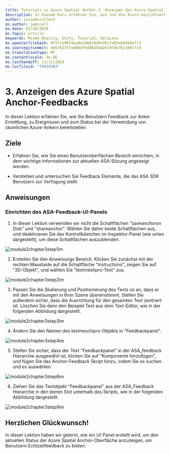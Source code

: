 ```yaml
---
title: Tutorials zu Azure Spatial Anchor-3. Anzeigen des Azure Spatial Anchor-Feedbacks
description: In diesem Kurs erfahren Sie, wie Sie die Azure-Gesichtserkennung in einer Mixed Reality-Anwendung implementieren.
author: jessemcculloch
ms.author: jemccull
ms.date: 02/26/2019
ms.topic: article
keywords: Mixed Reality, Unity, Tutorial, HoloLens
ms.openlocfilehash: 9f57cb9874aade2d6b19d0c061fd83eb04b9ef11
ms.sourcegitcommit: b6b76275fad90df6d9645dd2bc074b7b2168c7c8
ms.translationtype: MT
ms.contentlocale: de-DE
ms.lasthandoff: 11/11/2019
ms.locfileid: "73914383"
---
```

# <a name="3-displaying-azure-spatial-anchor-feedback"></a>3. Anzeigen des Azure Spatial Anchor-Feedbacks

In dieser Lektion erfahren Sie, wie Sie Benutzern Feedback zur Anker Ermittlung, zu Ereignissen und zum Status bei der Verwendung von räumlichen Azure-Ankern bereitstellen.

## <a name="objectives"></a>Ziele

* Erfahren Sie, wie Sie einen Benutzeroberflächen Bereich einrichten, in dem wichtige Informationen zur aktuellen ASA-Sitzung angezeigt werden.

* Verstehen und untersuchen Sie Feedback Elemente, die das ASA SDK Benutzern zur Verfügung stellt.

## <a name="instructions"></a>Anweisungen

### <a name="set-up-asa-feedback-ui-panel"></a>Einrichten des ASA-Feedback-UI-Panels

1. In dieser Lektion verwenden wir nicht die Schaltflächen "saveanchoron Disk" und "shareanchor". Wählen Sie daher beide Schaltflächen aus, und deaktivieren Sie das Kontrollkästchen im Inspektor-Panel (wie unten dargestellt), um diese Schaltflächen auszublenden.
   

![module2chapter3step1im](images/module2chapter3step1im.PNG)

2. Erstellen Sie den Anweisungs Bereich. Klicken Sie zunächst mit der rechten Maustaste auf die Schaltfläche "Instructions", zeigen Sie auf "3D-Objekt", und wählen Sie "textmeshpro-Text" aus.

![module2chapter3step2im](images/module2chapter3step2im.PNG)

3. Passen Sie die Skalierung und Positionierung des Texts so an, dass er mit den Anweisungen in Ihrer Szene übereinstimmt. Stellen Sie außerdem sicher, dass die Ausrichtung für den gesamten Text zentriert ist. Löschen Sie dann den Beispiel Text aus dem Text-Editor, wie in der folgenden Abbildung dargestellt.

![module2chapter3step3im](images/module2chapter3step3im.PNG)

4. Ändern Sie den Namen des textmeschpro-Objekts in "Feedbackpanel".
   

![module2chapter3step4im](images/module2chapter3step4im.PNG)

5. Stellen Sie sicher, dass der Text "Feedbackpanel" in der ASA_feedback Hierarchie ausgewählt ist, klicken Sie auf "Komponente hinzufügen", und fügen Sie das Anchor-Feedback Skript hinzu, indem Sie es suchen und es auswählen 

![module2chapter3step8im](images/module2chapter3step8im.PNG)

6. Ziehen Sie das Textobjekt "Feedbackpanel" aus der ASA_Feedback Hierarchie in den leeren Slot unterhalb des Skripts, wie in der folgenden Abbildung dargestellt. 

![module2chapter3step9im](images/module2chapter3step9im.PNG)

## <a name="congratulations"></a>Herzlichen Glückwunsch!

In dieser Lektion haben wir gelernt, wie ein UI-Panel erstellt wird, um den aktuellen Status der Azure Spatial Anchor-Oberfläche anzuzeigen, um Benutzern Echtzeitfeedback zu bieten.


